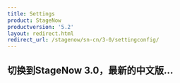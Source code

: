 ```yaml
---
title: Settings
product: StageNow
productversion: '5.2'
layout: redirect.html
redirect_url: /stagenow/sn-cn/3-0/settingconfig/
---
```


## 切换到StageNow 3.0，最新的中文版...

